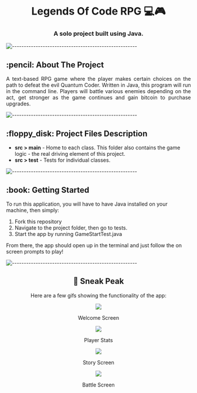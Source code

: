 <h1 align="center"> Legends Of Code RPG 💻🎮</h1>
<h3 align="center"> A solo project built using Java.</h3>

![-----------------------------------------------------](https://raw.githubusercontent.com/andreasbm/readme/master/assets/lines/rainbow.png)

<!-- ABOUT THE PROJECT -->
<h2 id="about-the-project"> :pencil: About The Project</h2>

<p align="justify"> 
A text-based RPG game where the player makes certain choices on the path to defeat the evil Quantum Coder. Written in Java, this program will run in the command line. Players will battle various enemies depending on the act, get stronger as the game continues and gain bitcoin to purchase upgrades.</p>

![-----------------------------------------------------](https://raw.githubusercontent.com/andreasbm/readme/master/assets/lines/rainbow.png)

<!-- PROJECT FILES DESCRIPTION -->
<h2 id="project-files-description"> :floppy_disk: Project Files Description</h2>

<ul>
  <li><b>src > main</b> - Home to each class. This folder also contains the game logic - the real driving element of this project.</li>
  <li><b>src > test</b> - Tests for individual classes.</li>
</ul>

![-----------------------------------------------------](https://raw.githubusercontent.com/andreasbm/readme/master/assets/lines/rainbow.png)

<!-- GETTING STARTED -->
<h2 id="getting-started"> :book: Getting Started</h2>

<p>To run this application, you will have to have Java installed on your machine, then simply:</p>

<ol>
  <li>Fork this repository</li>
  <li>Navigate to the project folder, then go to tests.</li>
  <li>Start the app by running GameStartTest.java</li>
</ol>

<p>From there, the app should open up in the terminal and just follow the on screen prompts to play!</p>

![-----------------------------------------------------](https://raw.githubusercontent.com/andreasbm/readme/master/assets/lines/rainbow.png)

<!-- SNEAK PEAK -->
<div align="center">
  <h2 id="sneak-peak"> 👀 Sneak Peak</h2>

  <p>Here are a few gifs showing the functionality of the app:</p>

  <img src="https://i.ibb.co/wdDk4ZJ/Screenshot-2021-07-14-at-1-29-37-PM.png"><p>Welcome Screen</p></img>
  
  <img src="https://i.ibb.co/86Vn7f5/Screenshot-2021-07-14-at-1-30-38-PM.png"><p>Player Stats</p></img>
  
  <img src="https://i.ibb.co/V9zJCT3/Screenshot-2021-07-14-at-1-30-05-PM.png"><p>Story Screen</p></img>
  
  <img src="https://i.ibb.co/qnLjzD2/Screenshot-2021-07-14-at-1-30-55-PM.png"><p>Battle Screen</p></img>

</div>


